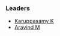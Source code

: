 ### Leaders

- [Karuppasamy K](mailto:karuppasamy.karuppiah@owasp.org)
- [Aravind M](mailto:aravindhakumar.manimaran@owasp.org)
